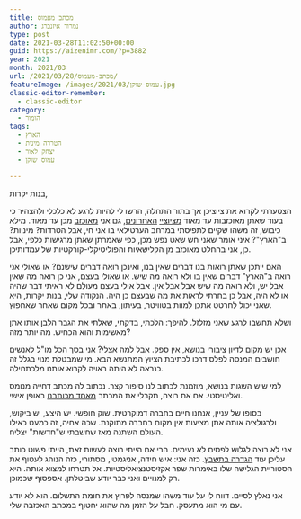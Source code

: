 ```yaml
---
title: מכתב מעמוס
author: נמרוד איזנברג
type: post
date: 2021-03-28T11:02:50+00:00
guid: https://aizenimr.com/?p=3882
year: 2021
month: 2021/03
url: /2021/03/28/מכתב-מעמוס/
featureImage: /images/2021/03/עמוס-שוקן.jpg
classic-editor-remember:
  - classic-editor
category:
  - הומור
tags:
  - הארץ
  - הטרדה מינית
  - יצחק לאור
  - עמוס שוקן

---
```

בנות יקרות,

הצטערתי לקרוא את ציוציכן אך בתור התחלה, הרשו לי להיות לרגע לא כלכלי ולהצהיר כי בעוד שאתן מאוכזבות עד מאוד [מציוציי][1] [האחרונים][2], גם אני [מאוכזב][3] מכן עד מאוד. מילא כיבוש, זה משהו שקיים לתפיסתי במרחב הערטילאי בו אני חי, אבל הטרדות? מיניות? ב"הארץ"? איני אומר שאני חש שאט נפש מכן, כפי שאמרתן שאתן מרגישות כלפי, אבל כן, אני בהחלט מאוכזב מן הקלישאיות והפוליטיקלי-קורקטיות של עמדותיכן.

האם ייתכן שאתן רואות בנו דברים שאין בנו, ואינכן רואה דברים שישנם? או שאולי אני רואה ב"הארץ" דברים שאין בו ולא רואה מה שיש. או שאולי בעצם, אני כן רואה מה שאין אבל יש, ולא רואה מה שיש אבל אבל אין. אבל אולי בעצם מעולם לא ראיתי דבר שהיה או לא היה, אבל כן בחרתי לראות את מה שבעצם כן היה. הנקודה שלי, בנות יקרות, היא שאני יכול לחרטט אתכן למוות בטוויטר, בעיתון, באתר ובכל מקום שאחר שאחפוץ.

ושלא תחשבו לרגע שאני מזלזל. להיפך: הלכתי, בדקתי, שאלתי את הגבר הלבן אותו אתן מאשימות והוא הכחיש. מה יותר מזה?

אכן יש מקום לדיון ציבורי בנושא, אין ספק. אבל למה אצלי? אני בסך הכל מו"ל לאנשים חושבים המנסה לפלס דרכו לכתיבת הציוץ המתנשא הבא. מי שמבטלת מנוי בגלל זה כנראה לא היתה ראויה לקרוא אותנו מלכתחילה.

למי שיש השגות בנושא, מוזמנת לכתוב לנו סיפור קצר. נכתוב לה מכתב דחייה מנומס ואליטיסטי. אם את רוצה, תקבלי את המכתב [מאחד מכותבנו][4] באופן אישי.

בסופו של עניין, אנחנו חיים בחברה דמוקרטית. שוק חופשי. יש היצע, יש ביקוש, ולרגולציה אותה אתן מציעות אין מקום בחברה מתוקנת. שכה אחיה, זה כמעט כאילו העולם השתנה מאז שחשבתי ש"חדשות" יצליח.

אני לא רוצה לגלוש לפסים לא נעימים. הרי אם הייתי רוצה לעשות זאת, הייתי פשוט כותב עליכן עוד [הגדרה בתשבץ][5]. כזה אני: איש חידה, אניגמטי, מסתורי, כזה הנוהג לעטוף את הסטוריית הגלישה שלו באימרות שפר אקזיסטנציאליסטיות. אל תטרחו למצוא אותה. היא רק למנויים ואני כבר יודע שביטלתן. אספסוף שכמוכן.

אני נאלץ לסיים. דווח לי על עוד משהו שמנסה לפרוץ את חומת התשלום. הוא לא יודע עם מי הוא מתעסק. חבל על הזמן מה שהוא יחטוף במכתב האכזבה שלי.

 [1]: https://twitter.com/AmosSchocken1/status/1375549481677099010
 [2]: https://twitter.com/AmosSchocken1/status/1376091430389743616
 [3]: https://twitter.com/AmosSchocken1/status/1376105414677385221
 [4]: https://www.haaretz.co.il/magazine/zifferland/.premium-1.2872092
 [5]: https://www.mako.co.il/women-fitness/Article-0a7df168e180351006.htm